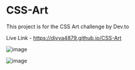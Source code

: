 # CSS-Art

This project is for the CSS Art challenge by Dev.to

Live Link - https://divya4879.github.io/CSS-Art

![image](https://github.com/user-attachments/assets/bfd02a78-deda-4024-b2de-8ba015ff266f)

![image](https://github.com/user-attachments/assets/fa827232-48a5-4932-b8ca-86b37e2221bc)
